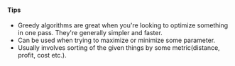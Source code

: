 #### Tips
- Greedy algorithms are great when you're looking to optimize something in one pass. They're generally simpler and faster.
- Can be used when trying to maximize or minimize some parameter.
- Usually involves sorting of the given things by some metric(distance, profit, cost etc.).
